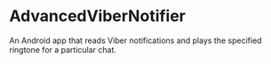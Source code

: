# AdvancedViberNotifier

An Android app that reads Viber notifications and plays the specified ringtone for a particular chat. 
